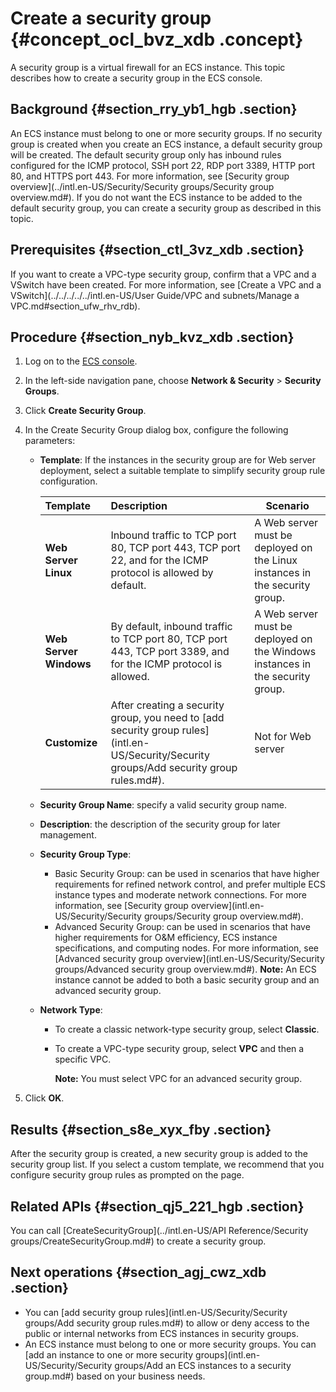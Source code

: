 # Create a security group {#concept_ocl_bvz_xdb .concept}

A security group is a virtual firewall for an ECS instance. This topic describes how to create a security group in the ECS console.

## Background {#section_rry_yb1_hgb .section}

An ECS instance must belong to one or more security groups. If no security group is created when you create an ECS instance, a default security group will be created. The default security group only has inbound rules configured for the ICMP protocol, SSH port 22, RDP port 3389, HTTP port 80, and HTTPS port 443. For more information, see [Security group overview](../intl.en-US/Security/Security groups/Security group overview.md#). If you do not want the ECS instance to be added to the default security group, you can create a security group as described in this topic.

## Prerequisites {#section_ctl_3vz_xdb .section}

If you want to create a VPC-type security group, confirm that a VPC and a VSwitch have been created. For more information, see [Create a VPC and a VSwitch](../../../../../intl.en-US/User Guide/VPC and subnets/Manage a VPC.md#section_ufw_rhv_rdb).

## Procedure {#section_nyb_kvz_xdb .section}

1.  Log on to the [ECS console](https://ecs.console.aliyun.com).
2.  In the left-side navigation pane, choose **Network & Security** \> **Security Groups**.
3.  Click **Create Security Group**.
4.  In the Create Security Group dialog box, configure the following parameters:
    -   **Template**: If the instances in the security group are for Web server deployment, select a suitable template to simplify security group rule configuration.

        |Template|Description|Scenario|
        |:-------|:----------|--------|
        |**Web Server Linux**|Inbound traffic to TCP port 80, TCP port 443, TCP port 22, and for the ICMP protocol is allowed by default.|A Web server must be deployed on the Linux instances in the security group.|
        |**Web Server Windows**|By default, inbound traffic to TCP port 80, TCP port 443, TCP port 3389, and for the ICMP protocol is allowed.|A Web server must be deployed on the Windows instances in the security group.|
        |**Customize**|After creating a security group, you need to [add security group rules](intl.en-US/Security/Security groups/Add security group rules.md#).|Not for Web server|

    -   **Security Group Name**: specify a valid security group name.
    -   **Description**: the description of the security group for later management.
    -   **Security Group Type**:

        -   Basic Security Group: can be used in scenarios that have higher requirements for refined network control, and prefer multiple ECS instance types and moderate network connections. For more information, see [Security group overview](intl.en-US/Security/Security groups/Security group overview.md#).
        -   Advanced Security Group: can be used in scenarios that have higher requirements for O&M efficiency, ECS instance specifications, and computing nodes. For more information, see [Advanced security group overview](intl.en-US/Security/Security groups/Advanced security group overview.md#).
        **Note:** An ECS instance cannot be added to both a basic security group and an advanced security group.

    -   **Network Type**:
        -   To create a classic network-type security group, select **Classic**.
        -   To create a VPC-type security group, select **VPC** and then a specific VPC.

            **Note:** You must select VPC for an advanced security group.

5.  Click **OK**.

## Results {#section_s8e_xyx_fby .section}

After the security group is created, a new security group is added to the security group list. If you select a custom template, we recommend that you configure security group rules as prompted on the page.

## Related APIs {#section_qj5_221_hgb .section}

You can call [CreateSecurityGroup](../intl.en-US/API Reference/Security groups/CreateSecurityGroup.md#) to create a security group.

## Next operations {#section_agj_cwz_xdb .section}

-   You can [add security group rules](intl.en-US/Security/Security groups/Add security group rules.md#) to allow or deny access to the public or internal networks from ECS instances in security groups.
-   An ECS instance must belong to one or more security groups. You can [add an instance to one or more security groups](intl.en-US/Security/Security groups/Add an ECS instances to a security group.md#) based on your business needs.

